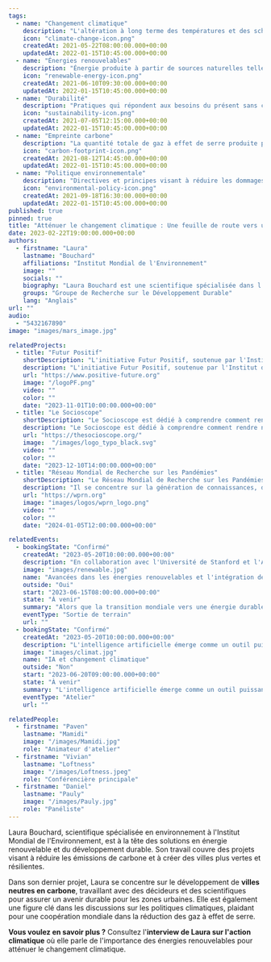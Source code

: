 ```yaml
---
tags:
  - name: "Changement climatique"
    description: "L'altération à long terme des températures et des schémas météorologiques habituels d'une région."
    icon: "climate-change-icon.png"
    createdAt: 2021-05-22T08:00:00.000+00:00
    updatedAt: 2022-01-15T10:45:00.000+00:00
  - name: "Énergies renouvelables"
    description: "Énergie produite à partir de sources naturelles telles que la lumière du soleil, le vent et l'eau."
    icon: "renewable-energy-icon.png"
    createdAt: 2021-06-10T09:30:00.000+00:00
    updatedAt: 2022-01-15T10:45:00.000+00:00
  - name: "Durabilité"
    description: "Pratiques qui répondent aux besoins du présent sans compromettre la capacité des générations futures à répondre aux leurs."
    icon: "sustainability-icon.png"
    createdAt: 2021-07-05T12:15:00.000+00:00
    updatedAt: 2022-01-15T10:45:00.000+00:00
  - name: "Empreinte carbone"
    description: "La quantité totale de gaz à effet de serre produite par les activités humaines, mesurée en équivalents dioxyde de carbone."
    icon: "carbon-footprint-icon.png"
    createdAt: 2021-08-12T14:45:00.000+00:00
    updatedAt: 2022-01-15T10:45:00.000+00:00
  - name: "Politique environnementale"
    description: "Directives et principes visant à réduire les dommages environnementaux et à promouvoir la durabilité."
    icon: "environmental-policy-icon.png"
    createdAt: 2021-09-18T16:30:00.000+00:00
    updatedAt: 2022-01-15T10:45:00.000+00:00
published: true
pinned: true
title: "Atténuer le changement climatique : Une feuille de route vers un avenir durable"
date: 2023-02-22T19:00:00.000+00:00
authors:
  - firstname: "Laura"
    lastname: "Bouchard"
    affiliations: "Institut Mondial de l'Environnement"
    image: ""
    socials: ""
    biography: "Laura Bouchard est une scientifique spécialisée dans l'environnement, se concentrant sur l'atténuation du changement climatique et les solutions d'énergie renouvelable."
    groups: "Groupe de Recherche sur le Développement Durable"
    lang: "Anglais"
url: ""
audio:
  - "5432167890"
image: "images/mars_image.jpg"

relatedProjects:
  - title: "Futur Positif"
    shortDescription: "L'initiative Futur Positif, soutenue par l'Institut d'études avancées de Paris et la Fondation 2100"
    description: "L'initiative Futur Positif, soutenue par l'Institut d'études avancées de Paris et la Fondation 2100, vise à faire connaître les travaux de prospective."
    url: "https://www.positive-future.org"
    image: "/logoPF.png"
    video: ""
    color: ""
    date: "2023-11-01T10:00:00.000+00:00"
  - title: "Le Socioscope"
    shortDescription: "Le Socioscope est dédié à comprendre comment rendre notre monde plus durable, en particulier en ce qui concerne l'alimentation."
    description: "Le Socioscope est dédié à comprendre comment rendre notre monde plus durable, en particulier en ce qui concerne l'alimentation."
    url: "https://thesocioscope.org/"
    image:  "/images/logo_typo_black.svg"
    video: ""
    color: ""
    date: "2023-12-10T14:00:00.000+00:00"
  - title: "Réseau Mondial de Recherche sur les Pandémies"
    shortDescription: "Le Réseau Mondial de Recherche sur les Pandémies (WPRN) se consacre à faciliter la collaboration internationale en matière de recherche sur les pandémies."
    description: "Il se concentre sur la génération de connaissances, de données et d'outils qui peuvent être partagés entre les nations pour mieux comprendre et combattre les pandémies. Grâce à des partenariats avec des institutions comme l'Institut d'Études Avancées de Paris (Paris IAS), le WPRN réunit des experts pour relever les défis complexes posés par les crises sanitaires mondiales."
    url: "https://wprn.org"
    image: "images/logos/wprn_logo.png"
    video: ""
    color: ""
    date: "2024-01-05T12:00:00.000+00:00"

relatedEvents:
  - bookingState: "Confirmé"
    createdAt: "2023-05-20T10:00:00.000+00:00"
    description: "En collaboration avec l'Université de Stanford et l'Agence Internationale de l'Énergie"
    image: "images/renewable.jpg"
    name: "Avancées dans les énergies renouvelables et l'intégration de l'IA"
    outside: "Oui"
    start: "2023-06-15T08:00:00.000+00:00"
    state: "À venir"
    summary: "Alors que la transition mondiale vers une énergie durable se poursuit, l'intelligence artificielle joue un rôle crucial dans l'optimisation des systèmes d'énergie renouvelable."
    eventType: "Sortie de terrain"
    url: ""
  - bookingState: "Confirmé"
    createdAt: "2023-05-20T10:00:00.000+00:00"
    description: "L'intelligence artificielle émerge comme un outil puissant dans la lutte contre le changement climatique."
    image: "images/climat.jpg"
    name: "IA et changement climatique"
    outside: "Non"
    start: "2023-06-20T09:00:00.000+00:00"
    state: "À venir"
    summary: "L'intelligence artificielle émerge comme un outil puissant dans la lutte contre le changement climatique."
    eventType: "Atelier"
    url: ""

relatedPeople:
  - firstname: "Paven"
    lastname: "Mamidi"
    image: "/images/Mamidi.jpg"
    role: "Animateur d'atelier"
  - firstname: "Vivian"
    lastname: "Loftness"
    image: "/images/Loftness.jpeg"
    role: "Conférencière principale"
  - firstname: "Daniel"
    lastname: "Pauly"
    image: "/images/Pauly.jpg"
    role: "Panéliste"
---
```


Laura Bouchard, scientifique spécialisée en environnement à l'Institut Mondial de l'Environnement, est à la tête des solutions en énergie renouvelable et du développement durable. Son travail couvre des projets visant à réduire les émissions de carbone et à créer des villes plus vertes et résilientes.

Dans son dernier projet, Laura se concentre sur le développement de **villes neutres en carbone**, travaillant avec des décideurs et des scientifiques pour assurer un avenir durable pour les zones urbaines. Elle est également une figure clé dans les discussions sur les politiques climatiques, plaidant pour une coopération mondiale dans la réduction des gaz à effet de serre.

**Vous voulez en savoir plus ?** Consultez l'**interview de Laura sur l'action climatique** où elle parle de l'importance des énergies renouvelables pour atténuer le changement climatique.
